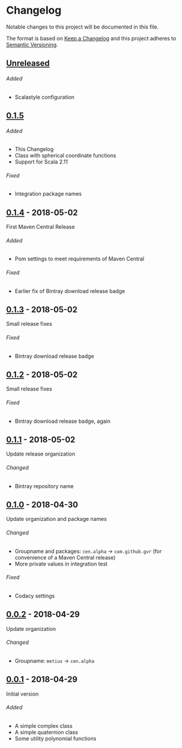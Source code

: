# Changelog
Notable changes to this project will be documented in this file.

The format is based on [Keep a Changelog](https://keepachangelog.com/en/1.0.0/)
and this project adheres to [Semantic Versioning](https://semver.org/spec/v2.0.0.html).

## [Unreleased]

###### Added
- Scalastyle configuration

## [0.1.5]

###### Added
- This Changelog
- Class with spherical coordinate functions
- Support for Scala 2.11

###### Fixed
- Integration package names

## [0.1.4] - 2018-05-02
First Maven Central Release

###### Added
- Pom settings to meet requirements of Maven Central

###### Fixed
- Earlier fix of Bintray download release badge

## [0.1.3] - 2018-05-02
Small release fixes

###### Fixed
- Bintray download release badge

## [0.1.2] - 2018-05-02
Small release fixes

###### Fixed
- Bintray download release badge, again

## [0.1.1] - 2018-05-02
Update release organization

###### Changed
- Bintray repository name

## [0.1.0] - 2018-04-30
Update organization and package names

###### Changed
- Groupname and packages: `cen.alpha` &rarr; `com.github.gvr` (for convenience of a Maven Central release)
- More private values in integration test 

###### Fixed
- Codacy settings

## [0.0.2] - 2018-04-29
Update organization

###### Changed
- Groupname: `metius` &rarr; `cen.alpha`

## [0.0.1] - 2018-04-29
Initial version

###### Added
- A simple complex class
- A simple quaternion class
- Some utility polynomial functions


[Unreleased]: https://github.com/gvr/metius/compare/v0.1.5...HEAD
[0.1.5]: https://github.com/gvr/metius/compare/v0.1.4...v0.1.5
[0.1.4]: https://github.com/gvr/metius/compare/v0.1.3...v0.1.4
[0.1.3]: https://github.com/gvr/metius/compare/v0.1.2...v0.1.3
[0.1.2]: https://github.com/gvr/metius/compare/v0.1.1...v0.1.2
[0.1.1]: https://github.com/gvr/metius/compare/v0.1.0...v0.1.1
[0.1.0]: https://github.com/gvr/metius/compare/v0.0.2...v0.1.0
[0.0.2]: https://github.com/gvr/metius/compare/v0.0.1...v0.0.2
[0.0.1]: https://github.com/gvr/metius/tree/v0.0.1
